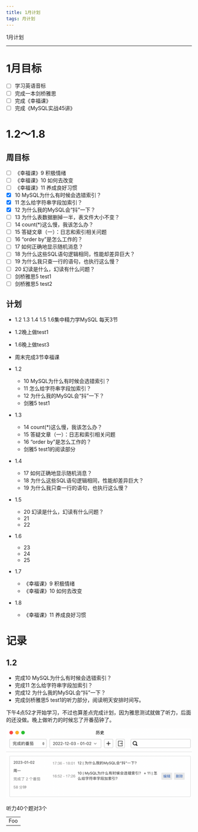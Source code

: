 ```yaml
---
title: 1月计划
tags: 月计划
---
```


1月计划

<!--more-->

---

# 1月目标
- [ ]  学习英语音标
- [ ]  完成一本剑桥雅思
- [ ]  完成《幸福课》
- [ ]  完成《MySQL实战45讲》

# 1.2～1.8
## 周目标
- [ ]  《幸福课》9 积极情绪
- [ ]  《幸福课》10 如何去改变
- [ ]  《幸福课》11 养成良好习惯
- [x]  10  MySQL为什么有时候会选错索引？
- [x]  11  怎么给字符串字段加索引？
- [x]  12  为什么我的MySQL会“抖”一下？
- [ ]  13  为什么表数据删掉一半，表文件大小不变？
- [ ]  14  count(*)这么慢，我该怎么办？
- [ ]  15  答疑文章（一）：日志和索引相关问题
- [ ]  16  “order by”是怎么工作的？
- [ ]  17  如何正确地显示随机消息？
- [ ]  18  为什么这些SQL语句逻辑相同，性能却差异巨大？
- [ ]  19  为什么我只查一行的语句，也执行这么慢？
- [ ]  20  幻读是什么，幻读有什么问题？
- [ ]  剑桥雅思5 test1
- [ ]  剑桥雅思5 test2

## 计划
- 1.2 1.3 1.4 1.5 1.6集中精力学MySQL 每天3节
- 1.2晚上做test1
- 1.6晚上做test3
- 周末完成3节幸福课


- 1.2
    - 10  MySQL为什么有时候会选错索引？
    - 11  怎么给字符串字段加索引？
    - 12  为什么我的MySQL会“抖”一下？
    - 剑雅5 test1
- 1.3
    - 14  count(*)这么慢，我该怎么办？
    - 15  答疑文章（一）：日志和索引相关问题
    - 16  “order by”是怎么工作的？
    - 剑雅5 test1的阅读部分
- 1.4
    - 17  如何正确地显示随机消息？
    - 18  为什么这些SQL语句逻辑相同，性能却差异巨大？
    - 19  为什么我只查一行的语句，也执行这么慢？
- 1.5
    - 20  幻读是什么，幻读有什么问题？
    - 21 
    - 22
- 1.6
    - 23
    - 24
    - 25 
- 1.7
    - 《幸福课》9 积极情绪
    - 《幸福课》10 如何去改变
- 1.8
    - 《幸福课》11 养成良好习惯

# 记录
## 1.2
- 完成10  MySQL为什么有时候会选错索引？
- 完成11  怎么给字符串字段加索引？
- 完成12  为什么我的MySQL会“抖”一下？
- 完成剑桥雅思5 test1的听力部分，阅读明天安排时间写。

下午4点52才开始学习，不过也算差点完成计划，因为雅思测试就做了听力，后面的还没做。晚上做听力的时候忘了开番茄钟了。

![番茄钟](/img/2023-01-01-1%E6%9C%88%E8%AE%A1%E5%88%92-%E7%95%AA%E8%8C%84%E9%92%9F%E6%88%AA%E5%9B%BE.png)



听力40个题对3个


<table>
    <tr>
        <td>Foo</td>
    </tr>
</table>